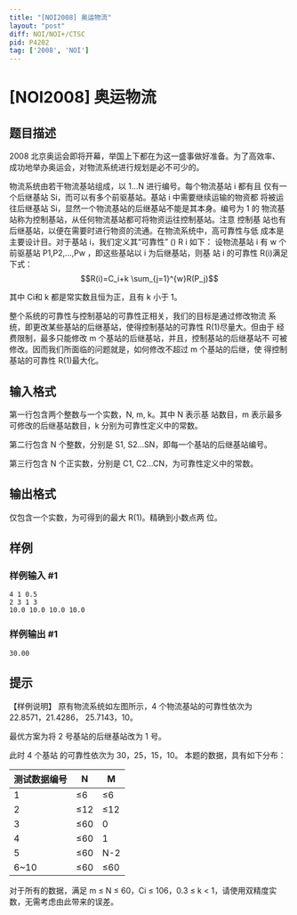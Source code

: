 ```yaml
---
title: "[NOI2008] 奥运物流"
layout: "post"
diff: NOI/NOI+/CTSC
pid: P4202
tag: ['2008', 'NOI']
---
```

# [NOI2008] 奥运物流
## 题目描述

2008 北京奥运会即将开幕，举国上下都在为这一盛事做好准备。为了高效率、 成功地举办奥运会，对物流系统进行规划是必不可少的。

物流系统由若干物流基站组成，以 1…N 进行编号。每个物流基站 i 都有且 仅有一个后继基站 Si，而可以有多个前驱基站。基站 i 中需要继续运输的物资都 将被运往后继基站 Si，显然一个物流基站的后继基站不能是其本身。编号为 1 的 物流基站称为控制基站，从任何物流基站都可将物资运往控制基站。注意 控制基 站也有后继基站，以便在需要时进行物资的流通。在物流系统中，高可靠性与低 成本是主要设计目。对于基站 i，我们定义其“可靠性” () R i 如下： 
设物流基站 i 有 w 个前驱基站 P1,P2,...,Pw ，即这些基站以 i 为后继基站，则基 站 i 的可靠性 R(i)满足下式： 
$$R(i)=C_i+k \sum_{j=1}^{w}R(P_j)$$

其中 Ci和 k 都是常实数且恒为正，且有 k 小于 1。

整个系统的可靠性与控制基站的可靠性正相关，我们的目标是通过修改物流 系统，即更改某些基站的后继基站，使得控制基站的可靠性 R(1)尽量大。但由于 经费限制，最多只能修改 m 个基站的后继基站，并且，控制基站的后继基站不 可被修改。因而我们所面临的问题就是，如何修改不超过 m 个基站的后继，使 得控制基站的可靠性 R(1)最大化。
## 输入格式

第一行包含两个整数与一个实数，N, m, k。其中 N 表示基 站数目，m 表示最多可修改的后继基站数目，k 分别为可靠性定义中的常数。

第二行包含 N 个整数，分别是 S1, S2…SN，即每一个基站的后继基站编号。

第三行包含 N 个正实数，分别是 C1, C2…CN，为可靠性定义中的常数。
## 输出格式

仅包含一个实数，为可得到的最大 R(1)。精确到小数点两 位。
## 样例

### 样例输入 #1
```
4 1 0.5  
2 3 1 3 
10.0 10.0 10.0 10.0
```
### 样例输出 #1
```
30.00 

```
## 提示

【样例说明】 
原有物流系统如左图所示，4 个物流基站的可靠性依次为 22.8571，21.4286， 25.7143，10。



最优方案为将 2 号基站的后继基站改为 1 号。

此时 4 个基站 的可靠性依次为 30，25，15，10。
本题的数据，具有如下分布： 

测试数据编号|N|M
-|-|-
1|≤6|≤6
2|≤12|≤12
3|≤60|0
4|≤60|1
5|≤60|N-2
6~10|≤60|≤60

 对于所有的数据，满足 m ≤ N ≤ 60，Ci ≤ 106，0.3 ≤ k < 1，请使用双精度实 数，无需考虑由此带来的误差。
